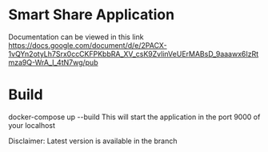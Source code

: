 # Smart Share Application
Documentation can be viewed in this link https://docs.google.com/document/d/e/2PACX-1vQYn2otyLh7Srx0ccCKFPKbbRA_XV_csK9ZvlinVeUErMABsD_9aaawx6IzRtmza9Q-WrA_I_4tN7wg/pub

# Build

docker-compose up --build
This will start the application in the port 9000 of your localhost

Disclaimer: Latest version is available in the branch
